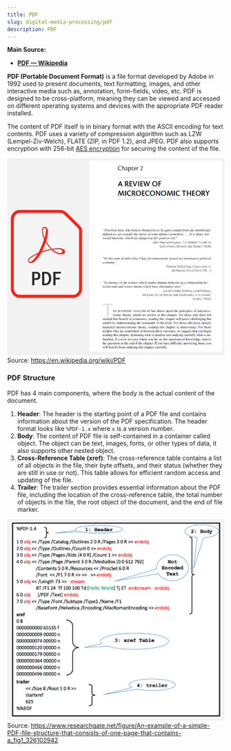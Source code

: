 ```yaml
---
title: PDF
slug: digital-media-processing/pdf
description: PDF
---
```


**Main Source:**

- **[PDF — Wikipedia](https://en.wikipedia.org/wiki/PDF)**

**PDF (Portable Document Format)** is a file format developed by Adobe in 1992 used to present documents, text formatting, images, and other interactive media such as, annotation, form-fields, video, etc. PDF is designed to be cross-platform, meaning they can be viewed and accessed on different operating systems and devices with the appropriate PDF reader installed.

The content of PDF itself is in binary format with the ASCII encoding for text contents. PDF uses a variety of compression algorithm such as LZW (Lempel-Ziv-Welch), FLATE (ZIP, in PDF 1.2), and JPEG. PDF also supports encryption with 256-bit [AES encryption](/computer-security/aes) for securing the content of the file.

![PDF icon and an example of PDF document](./pdf-example.png)  
Source: https://en.wikipedia.org/wiki/PDF

### PDF Structure

PDF has 4 main components, where the body is the actual content of the document.

1. **Header**: The header is the starting point of a PDF file and contains information about the version of the PDF specification. The header format looks like `%PDF-1.x` where `x` is a version number.
2. **Body**: The content of PDF file is self-contained in a container called object. The object can be text, images, fonts, or other types of data, it also supports other nested object.
3. **Cross-Reference Table (xref)**: The cross-reference table contains a list of all objects in the file, their byte offsets, and their status (whether they are still in use or not). This table allows for efficient random access and updating of the file.
4. **Trailer**: The trailer section provides essential information about the PDF file, including the location of the cross-reference table, the total number of objects in the file, the root object of the document, and the end of file marker.

![Structure of PDF file](./pdf-structure.png)  
Source: https://www.researchgate.net/figure/An-example-of-a-simple-PDF-file-structure-that-consists-of-one-page-that-contains-a_fig1_326102942
